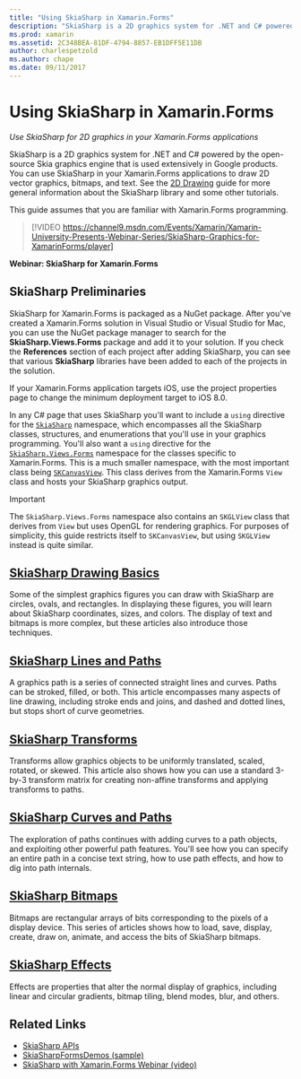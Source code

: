 ```yaml
---
title: "Using SkiaSharp in Xamarin.Forms"
description: "SkiaSharp is a 2D graphics system for .NET and C# powered by the open-source Skia graphics engine that is used extensively in Google products. This guide explains how to use SkiaSharp for 2D graphics in your Xamarin.Forms applications."
ms.prod: xamarin
ms.assetid: 2C348BEA-81DF-4794-8857-EB1DFF5E11DB
author: charlespetzold
ms.author: chape
ms.date: 09/11/2017
---
```


# Using SkiaSharp in Xamarin.Forms

_Use SkiaSharp for 2D graphics in your Xamarin.Forms applications_

SkiaSharp is a 2D graphics system for .NET and C# powered by the open-source Skia graphics engine that is used extensively in Google products. You can use SkiaSharp in your Xamarin.Forms applications to draw 2D vector graphics, bitmaps, and text. See the [2D Drawing](~/graphics-games/skiasharp/index.md) guide for more general information about the SkiaSharp library and some other tutorials.

This guide assumes that you are familiar with Xamarin.Forms programming.

> [!VIDEO https://channel9.msdn.com/Events/Xamarin/Xamarin-University-Presents-Webinar-Series/SkiaSharp-Graphics-for-XamarinForms/player]

**Webinar: SkiaSharp for Xamarin.Forms**

## SkiaSharp Preliminaries

SkiaSharp for Xamarin.Forms is packaged as a NuGet package. After you've created a Xamarin.Forms solution in Visual Studio or Visual Studio for Mac, you can use the NuGet package manager to search for the **SkiaSharp.Views.Forms** package and add it to your solution. If you check the **References** section of each project after adding SkiaSharp, you can see that various **SkiaSharp** libraries have been added to each of the projects in the solution.

If your Xamarin.Forms application targets iOS, use the project properties page to change the minimum deployment target to iOS 8.0.

In any C# page that uses SkiaSharp you'll want to include a `using` directive for the [`SkiaSharp`](xref:SkiaSharp) namespace, which encompasses all the SkiaSharp classes, structures, and enumerations that you'll use in your graphics programming. You'll also want a `using` directive for the [`SkiaSharp.Views.Forms`](xref:SkiaSharp.Views.Forms) namespace for the classes specific to Xamarin.Forms. This is a much smaller namespace, with the most important class being [`SKCanvasView`](xref:SkiaSharp.Views.Forms.SKCanvasView). This class derives from the Xamarin.Forms `View` class and hosts your SkiaSharp graphics output.

> [!IMPORTANT]
> The `SkiaSharp.Views.Forms` namespace also contains an `SKGLView` class that derives from `View` but uses OpenGL for rendering graphics. For purposes of simplicity, this guide restricts itself to `SKCanvasView`, but using `SKGLView` instead is quite similar.

## [SkiaSharp Drawing Basics](basics/index.md)

Some of the simplest graphics figures you can draw with SkiaSharp are circles, ovals, and rectangles. In displaying these figures, you will learn about SkiaSharp coordinates, sizes, and colors. The display of text and bitmaps is more complex, but these articles also introduce those techniques.

## [SkiaSharp Lines and Paths](paths/index.md)

A graphics path is a series of connected straight lines and curves. Paths can be stroked, filled, or both. This article encompasses many aspects of line drawing, including stroke ends and joins, and dashed and dotted lines, but stops short of curve geometries.

## [SkiaSharp Transforms](transforms/index.md)

Transforms allow graphics objects to be uniformly translated, scaled, rotated, or skewed. This article also shows how you can use a standard 3-by-3 transform matrix for creating non-affine transforms and applying transforms to paths.

## [SkiaSharp Curves and Paths](curves/index.md)

The exploration of paths continues with adding curves to a path objects, and exploiting other powerful path features. You'll see how you can specify an entire path in a concise text string, how to use path effects, and how to dig into path internals.

## [SkiaSharp Bitmaps](bitmaps/index.md)

Bitmaps are rectangular arrays of bits corresponding to the pixels of a display device. This series of articles shows how to load, save, display, create, draw on, animate, and access the bits of SkiaSharp bitmaps.

## [SkiaSharp Effects](effects/index.md)

Effects are properties that alter the normal display of graphics, including linear and circular gradients, bitmap tiling, blend modes, blur, and others.

## Related Links

- [SkiaSharp APIs](https://docs.microsoft.com/dotnet/api/skiasharp)
- [SkiaSharpFormsDemos (sample)](https://developer.xamarin.com/samples/xamarin-forms/SkiaSharpForms/Demos/)
- [SkiaSharp with Xamarin.Forms Webinar (video)](https://channel9.msdn.com/Events/Xamarin/Xamarin-University-Presents-Webinar-Series/SkiaSharp-Graphics-for-XamarinForms)
